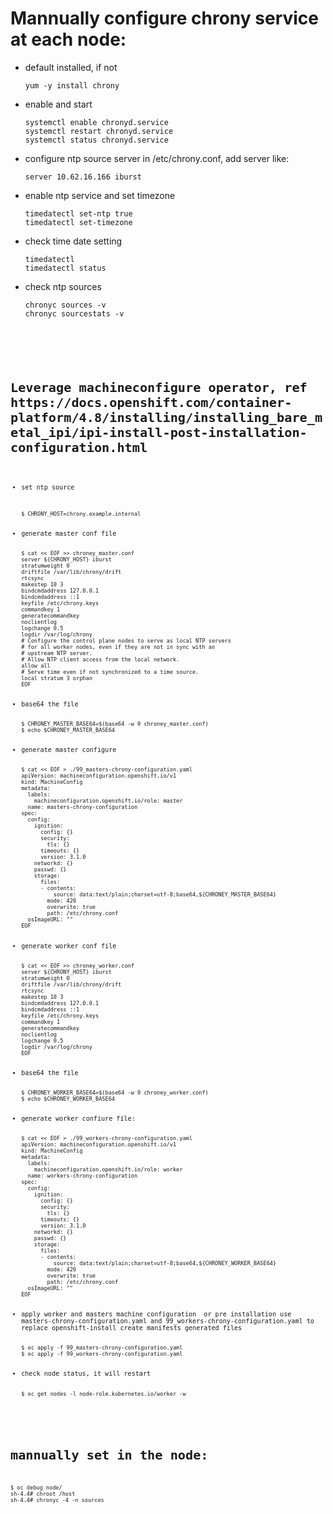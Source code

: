<h1> Mannually configure chrony service at each node:</h1>

<ul>
<li>default installed, if not</li>
<pre><code>yum -y install chrony</code></pre>
<li>enable and start</li>
<pre><code>systemctl enable chronyd.service
systemctl restart chronyd.service
systemctl status chronyd.service</code></pre>
<li>configure ntp source server in /etc/chrony.conf, add server like:</li>
<pre><code>server 10.62.16.166 iburst</code></pre>
<li>enable ntp service and set timezone</li>
<pre><code>timedatectl set-ntp true
timedatectl set-timezone</code></pre> 
<li>check time date setting</li>
<pre><code>timedatectl
timedatectl status</code></pre> 
<li>check ntp sources</li>
<pre><code>chronyc sources -v
chronyc sourcestats -v<pre><code>
</ul>

<h1>Leverage machineconfigure operator, ref https://docs.openshift.com/container-platform/4.8/installing/installing_bare_metal_ipi/ipi-install-post-installation-configuration.html</h1>
<ul>
<li>set ntp source</li>
 <pre><code>$ CHRONY_HOST=chrony.example.internal</code></pre>
<li>generate master conf file</li> 
<pre><code>$ cat << EOF >> chroney_master.conf 
server ${CHRONY_HOST} iburst
stratumweight 0
driftfile /var/lib/chrony/drift
rtcsync
makestep 10 3
bindcmdaddress 127.0.0.1
bindcmdaddress ::1
keyfile /etc/chrony.keys
commandkey 1
generatecommandkey
noclientlog
logchange 0.5
logdir /var/log/chrony
# Configure the control plane nodes to serve as local NTP servers
# for all worker nodes, even if they are not in sync with an
# upstream NTP server.
# Allow NTP client access from the local network.
allow all
# Serve time even if not synchronized to a time source.
local stratum 3 orphan
EOF</code></pre>
<li>base64 the file</li>
<pre><code>$ CHRONEY_MASTER_BASE64=$(base64 -w 0 chroney_master.conf)
$ echo $CHRONEY_MASTER_BASE64</code></pre>
<li>generate master configure</li>
<pre><code>$ cat << EOF > ./99_masters-chrony-configuration.yaml
apiVersion: machineconfiguration.openshift.io/v1
kind: MachineConfig
metadata:
  labels:
    machineconfiguration.openshift.io/role: master
  name: masters-chrony-configuration
spec:
  config:
    ignition:
      config: {}
      security:
        tls: {}
      timeouts: {}
      version: 3.1.0
    networkd: {}
    passwd: {}
    storage:
      files:
      - contents:
          source: data:text/plain;charset=utf-8;base64,${CHRONEY_MASTER_BASE64}
        mode: 420
        overwrite: true
        path: /etc/chrony.conf
  osImageURL: ""
EOF</code></pre>
<li>generate worker conf file</li> 
<pre><code>$ cat << EOF >> chroney_worker.conf 
server ${CHRONY_HOST} iburst
stratumweight 0
driftfile /var/lib/chrony/drift
rtcsync
makestep 10 3
bindcmdaddress 127.0.0.1
bindcmdaddress ::1
keyfile /etc/chrony.keys
commandkey 1
generatecommandkey
noclientlog
logchange 0.5
logdir /var/log/chrony
EOF</code></pre>
<li>base64 the file</li>
<pre><code>$ CHRONEY_WORKER_BASE64=$(base64 -w 0 chroney_worker.conf)
$ echo $CHRONEY_WORKER_BASE64</code></pre>
<li>generate worker confiure file:</li>
<pre><code>$ cat << EOF > ./99_workers-chrony-configuration.yaml
apiVersion: machineconfiguration.openshift.io/v1
kind: MachineConfig
metadata:
  labels:
    machineconfiguration.openshift.io/role: worker
  name: workers-chrony-configuration
spec:
  config:
    ignition:
      config: {}
      security:
        tls: {}
      timeouts: {}
      version: 3.1.0
    networkd: {}
    passwd: {}
    storage:
      files:
      - contents:
          source: data:text/plain;charset=utf-8;base64,${CHRONEY_WORKER_BASE64}
        mode: 420
        overwrite: true
        path: /etc/chrony.conf
  osImageURL: ""
EOF</code></pre>
<li>apply worker and masters machine configuration  or pre installation use  masters-chrony-configuration.yaml and 99_workers-chrony-configuration.yaml to replace openshift-install create manifests generated files</li>
<pre><code>$ oc apply -f 99_masters-chrony-configuration.yaml
$ oc apply -f 99_workers-chrony-configuration.yaml</code></pre>
<li>check node status, it will restart</li>
<pre><code>$ oc get nodes -l node-role.kubernetes.io/worker -w</code></pre>
</ul>

<h1>mannually set in the node:</h1>
<pre><code>$ oc debug node/<WORKER_NODE>
sh-4.4# chroot /host
sh-4.4# chronyc -4 -n sources</code></pre>
